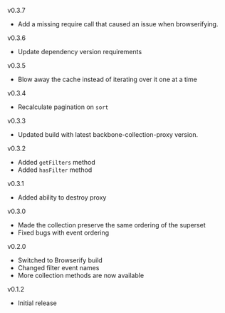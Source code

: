 v0.3.7

* Add a missing require call that caused an issue when browserifying.

v0.3.6

* Update dependency version requirements

v0.3.5

* Blow away the cache instead of iterating over it one at a time

v0.3.4

* Recalculate pagination on `sort`

v0.3.3

* Updated build with latest backbone-collection-proxy version.

v0.3.2

* Added `getFilters` method
* Added `hasFilter` method

v0.3.1

* Added ability to destroy proxy

v0.3.0

* Made the collection preserve the same ordering of the superset
* Fixed bugs with event ordering

v0.2.0

* Switched to Browserify build
* Changed filter event names
* More collection methods are now available

v0.1.2

* Initial release
